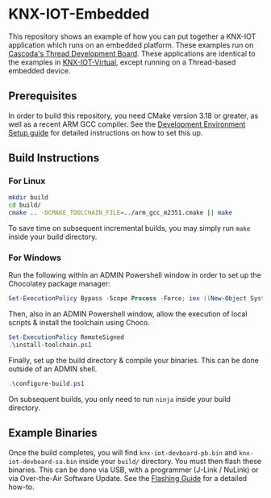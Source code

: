 # KNX-IOT-Embedded

This repository shows an example of how you can put together a KNX-IOT application which runs on an embedded platform. These examples run on [Cascoda's Thread Development Board](https://www.cascoda.com/products/thread-development-kit/). These applications are identical to the examples in [KNX-IOT-Virtual](https://github.com/KNX-IOT/KNX-IOT-Virtual), except running on a Thread-based embedded device.
 
## Prerequisites

In order to build this repository, you need CMake version 3.18 or greater, as well as a recent ARM GCC compiler. See the [Development Environment Setup guide](https://github.com/Cascoda/cascoda-sdk/blob/master/docs/guides/development-setup.md) for detailed instructions on how to set this up. 

## Build Instructions
### For Linux
```bash
mkdir build
cd build/
cmake .. -DCMAKE_TOOLCHAIN_FILE=../arm_gcc_m2351.cmake || make
```

To save time on subsequent incremental builds, you may simply run `make` inside your build directory.

### For Windows

Run the following within an ADMIN Powershell window in order to set up the Chocolatey package manager:

```powershell
Set-ExecutionPolicy Bypass -Scope Process -Force; iex ((New-Object System.Net.WebClient).DownloadString('https://chocolatey.org/install.ps1'))
```

Then, also in an ADMIN Powershell window, allow the execution of local scripts & install the toolchain using Choco.
```powershell
Set-ExecutionPolicy RemoteSigned
.\install-toolchain.ps1
```

Finally, set up the build directory & compile your binaries. This can be done outside of an ADMIN shell.
```powershell
.\configure-build.ps1
```

On subsequent builds, you only need to run `ninja` inside your build directory.

## Example Binaries

Once the build completes, you will find `knx-iot-devboard-pb.bin` and `knx-iot-devboard-sa.bin` inside your `build/` directory. You must then flash these binaries. This can be done via USB, with a programmer (J-Link / NuLink) or via Over-the-Air Software Update. See the [Flashing Guide](https://github.com/Cascoda/cascoda-sdk/blob/master/docs/guides/flashing.md) for a detailed how-to.
